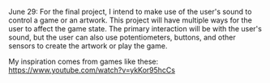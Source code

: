 June 29:
For the final project, I intend to make use of the user's sound to control a game or an artwork. This project will have multiple ways for the user to affect the game state. The primary interaction will be with the user's sound, but the user can also use potentiometers, buttons, and other sensors to create the artwork or play the game.

My inspiration comes from games like these: https://www.youtube.com/watch?v=ykKor95hcCs
